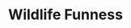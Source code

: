 ---
pid: CH1048
title: Wildlife Funness
location_transcription: Brewerytown, Philly
zipcode: '19130'
outside_phl: 
neighborhood: Art Museum,Francisville
age: '31'
age_range: 30-39
instagram: 
image_file_name: CH_1048.jpg
proposal_transcription: A collection of native animals expressing joy and co-exisitence
topic: Animals
topic_summary: '0'
type: 2D,Garden,Mural,Sculpture Statue
keywords_other: Native Americans
credit: 
image_labels: 
twitter: 
facebook: 
permalink: "/monuments/ch1048/"
layout: item-page
---